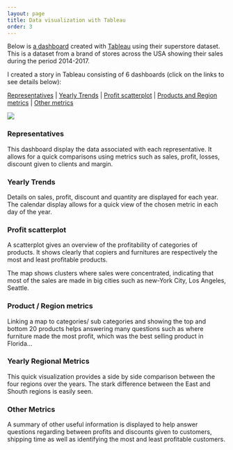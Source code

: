 ```yaml
---
layout: page
title: Data visualization with Tableau
order: 3
---
```


Below is [a dashboard](https://public.tableau.com/views/SUperstore-Data-analysis/ProfitAnalysis?:language=en&:display_count=y&publish=yes&:origin=viz_share_link) created with [Tableau](https://www.tableau.com/) using their superstore dataset. 
This is a dataset from a brand of stores across the USA showing their sales during the period 2014-2017.

I created a story in Tableau consisting of 6 dashboards (click on the links to see details below):

[Representatives](#representatives) | [Yearly Trends](#yearly-trends) | [Profit scatterplot](#profit-scatterplot) | [Products and Region metrics](#products-and-region-metrics) | [Other metrics](#other-metrics)




<div class='tableauPlaceholder' id='viz1595363398900' style='position: relative'><noscript><a href='#'><img alt=' ' src='https:&#47;&#47;public.tableau.com&#47;static&#47;images&#47;SU&#47;SUperstore-Data-analysis&#47;ProfitAnalysis&#47;1_rss.png' style='border: none' /></a></noscript><object class='tableauViz'  style='display:none;'><param name='host_url' value='https%3A%2F%2Fpublic.tableau.com%2F' /> <param name='embed_code_version' value='3' /> <param name='site_root' value='' /><param name='name' value='SUperstore-Data-analysis&#47;ProfitAnalysis' /><param name='tabs' value='no' /><param name='toolbar' value='yes' /><param name='static_image' value='https:&#47;&#47;public.tableau.com&#47;static&#47;images&#47;SU&#47;SUperstore-Data-analysis&#47;ProfitAnalysis&#47;1.png' /> <param name='animate_transition' value='yes' /><param name='display_static_image' value='yes' /><param name='display_spinner' value='yes' /><param name='display_overlay' value='yes' /><param name='display_count' value='yes' /><param name='language' value='en' /><param name='filter' value='publish=yes' /></object></div>                <script type='text/javascript'>                    var divElement = document.getElementById('viz1595363398900');                    var vizElement = divElement.getElementsByTagName('object')[0];                    vizElement.style.width='100%';vizElement.style.height=(divElement.offsetWidth*0.75)+'px';                    var scriptElement = document.createElement('script');                    scriptElement.src = 'https://public.tableau.com/javascripts/api/viz_v1.js';                    vizElement.parentNode.insertBefore(scriptElement, vizElement);                </script>



### Representatives

This dashboard display the data associated with each representative. It allows for a quick comparisons using metrics such as sales, profit, losses, discount given to clients and margin.

### Yearly Trends

Details on sales, profit, discount and quantity are displayed for each year. The calendar display allows for a quick view of the chosen metric in each day of the year.

### Profit scatterplot

A scatterplot gives an overview of the profitability of categories of products. It shows clearly that copiers and furnitures are respectively the most and least profitable products. 

The map shows clusters where sales were concentrated, indicating that most of the sales are made in big cities such as new-York City, Los Angeles, Seattle.

### Product / Region metrics

Linking a map to categories/ sub categories and showing the top and bottom 20 products helps answering many questions such as where furniture made the most profit, which was the best selling product in Florida...

### Yearly Regional Metrics

This quick visualization provides a side by side comparison between the four regions over the years. The stark difference between the East and Shouth regions is easily seen.

### Other Metrics

A summary of other useful information is displayed to help answer questions regarding between profits and discounts given to customers, shipping time as well as identifying the most and least profitable customers.


